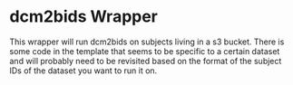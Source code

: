 # dcm2bids Wrapper

This wrapper will run dcm2bids on subjects living in a s3 bucket. 
There is some code in the template that seems to be specific to a certain dataset and will probably need to be revisited based on the format of the subject IDs of the dataset you want to run it on. 

